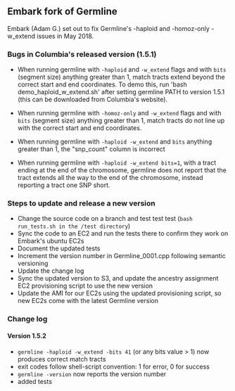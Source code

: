 ## Embark fork of Germline

Embark (Adam G.) set out to fix Germline's -haploid and -homoz-only -w_extend issues in May 2018.

### Bugs in Columbia's released version (1.5.1)

* When running germline with `-haploid` and `-w_extend` flags and with `bits` (segment size) anything greater than 1, match tracts extend beyond the correct start and end coordinates. To demo this, run 'bash demo_haploid_w_extend.sh' after setting germline PATH to version 1.5.1 (this can be downloaded from Columbia's website).

* When running germline with `-homoz-only` and `-w_extend` flags and with `bits` (segment size) anything greater than 1, match tracts do not line up with the correct start and end coordinates.

* When running germline with `-haploid -w_extend` and `bits` anything greater than 1, the "snp_count" column is incorrect

* When running germline with `-haploid -w_extend bits=1`, with a tract ending at the end of the chromosome, germline does not report that the tract extends all the way to the end of the chromosome, instead reporting a tract one SNP short.

### Steps to update and release a new version

* Change the source code on a branch and test test test (`bash run_tests.sh in the /test directory`)
* Sync the code to an EC2 and run the tests there to confirm they work on Embark's ubuntu EC2s
* Document the updated tests
* Increment the version number in Germline_0001.cpp following semantic versioning
* Update the change log
* Sync the updated version to S3, and update the ancestry assignment EC2 provisioning script to use the new version
* Update the AMI for our EC2s using the updated provisioning script, so new EC2s come with the latest Germline version

### Change log

#### Version 1.5.2

* `germline -haploid -w_extend -bits 41` (or any bits value > 1) now produces correct match tracts
* exit codes follow shell-script convention: 1 for error, 0 for success
* `germline -version` now reports the version number
* added tests

